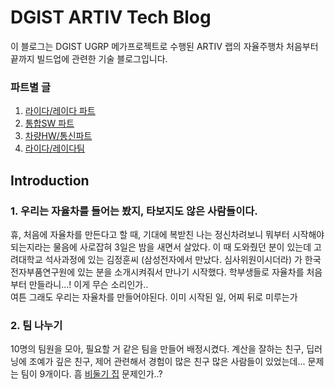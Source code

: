 # DGIST ARTIV Tech Blog
이 블로그는 DGIST UGRP 메가프로젝트로 수행된 ARTIV 랩의 자율주행차 처음부터 끝까지 빌드업에 관련한 기술 블로그입니다.

### 파트별 글
  1. [라이다/레이다 파트](./teams/lidar/)
  2. [통합SW 파트](./teams/integratedsw/)
  3. [차량HW/통신파트](./teams/hw&comms/)
  4. [라이다/레이다팀](./teams/lidar/)

## Introduction
### 1. 우리는 자율차를 들어는 봤지, 타보지도 않은 사람들이다.
휴, 처음에 자율차를 만든다고 할 때, 기대에 복받친 나는 정신차려보니 뭐부터 시작해야되는지라는 물음에 사로잡혀 3일은 밤을 새면서 살았다. 이 때 도와줬던 분이 있는데 고려대학교 석사과정에 있는 김정훈씨 (삼성전자에서 만났다. 심사위원이시더라) 가 한국전자부품연구원에 있는 분을 소개시켜줘서 만나기 시작했다. 학부생들로 자율차를 처음부터 만들라니...! 이게 무슨 소리인가.. <br/>
여튼 그래도 우리는 자율차를 만들어야된다. 이미 시작된 일, 어찌 뒤로 미루는가

### 2. 팀 나누기
10명의 팀원을 모아, 필요할 거 같은 팀을 만들어 배정시켰다. 계산을 잘하는 친구, 딥러닝에 조예가 깊은 친구, 제어 관련해서 경험이 많은 친구
많은 사람들이 있었는데... 문제는 팀이 9개이다. 흠 [비둘기 집](http://contents.kocw.or.kr/KOCW/document/2016/duksung/leesangjune/28.pdf) 문제인가..?
